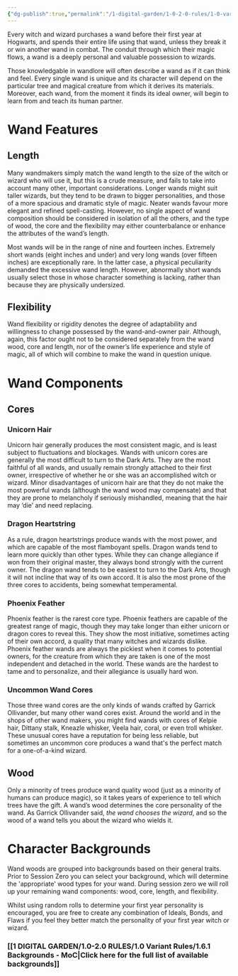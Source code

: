 ```yaml
---
{"dg-publish":true,"permalink":"/1-digital-garden/1-0-2-0-rules/1-0-variant-rules/1-6-the-wand-chooses-the-wizard/"}
---
```


Every witch and wizard purchases a wand before their first year at Hogwarts, and
spends their entire life using that wand, unless they break it or win another wand in combat. The conduit through which their magic flows, a wand is a deeply personal and valuable possession to wizards. 

Those knowledgable in wandlore will often describe a wand as if it can think and feel. Every single wand is unique and its character will depend on the particular tree and magical creature from which it derives its materials. Moreover, each wand, from the moment it finds its ideal owner, will begin to learn from and teach its human partner.

# Wand Features

## Length

Many wandmakers simply match the wand length to the size of the witch or wizard who will use it, but this is a crude measure, and fails to take into account many other, important considerations. Longer wands might suit taller wizards, but they tend to be drawn to bigger personalities, and those of a more spacious and dramatic style of magic. Neater wands favour more elegant and refined spell-casting. However, no single aspect of wand composition should be considered in isolation of all the others, and the type of wood, the core and the flexibility may either counterbalance or enhance the attributes of the wand’s length.

Most wands will be in the range of nine and fourteen inches. Extremely short wands (eight inches and under) and very long wands (over fifteen inches) are exceptionally rare. In the latter case, a physical peculiarity demanded the excessive wand length. However, abnormally short wands usually select those in whose character something is lacking, rather than because they are physically undersized.

## Flexibility

Wand flexibility or rigidity denotes the degree of adaptability and willingness to change possessed by the wand-and-owner pair. Although, again, this factor ought not to be considered separately from the wand wood, core and length, nor of the owner’s life experience and style of magic, all of which will combine to make the wand in question unique.

# Wand Components

## Cores

### Unicorn Hair

Unicorn hair generally produces the most consistent magic, and is least subject to fluctuations and blockages. Wands with unicorn cores are generally the most difficult to turn to the Dark Arts. They are the most faithful of all wands, and usually remain strongly attached to their first owner, irrespective of whether he or she was an accomplished witch or wizard. Minor disadvantages of unicorn hair are that they do not make the most powerful wands (although the wand wood may compensate) and that they are prone to melancholy if seriously mishandled, meaning that the hair may ‘die’ and need replacing.

### Dragon Heartstring

As a rule, dragon heartstrings produce wands with the most power, and which are capable of the most flamboyant spells. Dragon wands tend to learn more quickly than other types. While they can change allegiance if won from their original master, they always bond strongly with the current owner. The dragon wand tends to be easiest to turn to the Dark Arts, though it will not incline that way of its own accord. It is also the most prone of the three cores to accidents, being somewhat temperamental.

### Phoenix Feather

Phoenix feather is the rarest core type. Phoenix feathers are capable of the greatest range of magic, though they may take longer than either unicorn or dragon cores to reveal this. They show the most initiative, sometimes acting of their own accord, a quality that many witches and wizards dislike. Phoenix feather wands are always the pickiest when it comes to potential owners, for the creature from which they are taken is one of the most independent and detached in the world. These wands are the hardest to tame and to personalize, and their allegiance is usually hard won.

### Uncommon Wand Cores

Those three wand cores are the only kinds of wands crafted by Garrick Ollivander, but many other wand cores exist. Around the world and in the shops of other wand makers, you might find wands with cores of Kelpie hair, Dittany stalk, Kneazle whisker, Veela hair, coral, or even troll whisker. These unusual cores have a reputation for being less reliable, but sometimes an uncommon core produces a wand that's the perfect match for a one-of-a-kind wizard.

## Wood

Only a minority of trees produce wand quality wood (just as a minority of humans can produce magic), so it takes years of experience to tell which trees have the gift. A wand’s wood determines the core personality of the wand. As Garrick Ollivander said, *the wand chooses the wizard*, and so the wood of a wand tells you about the wizard who wields it.

# Character Backgrounds

Wand woods are grouped into backgrounds based on their general traits. Prior to Session Zero you can select your background, which will determine the 'appropriate' wood types for your wand. During session zero we will roll up your remaining wand components: wood, core, length, and flexibility. 

Whilst using random rolls to determine your first year personality is encouraged, you are free to create any combination of Ideals, Bonds, and Flaws if you feel they better match the personality of your first year witch or wizard.

### [[1 DIGITAL GARDEN/1.0-2.0 RULES/1.0 Variant Rules/1.6.1 Backgrounds - MoC\|Click here for the full list of available backgrounds]]


